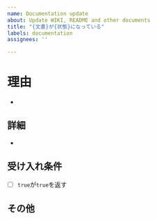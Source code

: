 ```yaml
---
name: Documentation update
about: Update WIKI, README and other documents
title: "{文書}が{状態}になっている"
labels: documentation
assignees: ''

---
```


# 理由
- 
## 詳細
- 
## 受け入れ条件
- [ ] `true`が`true`を返す
## その他
